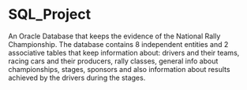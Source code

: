 # SQL_Project
An Oracle Database that keeps the evidence of the National Rally Championship. The database contains 8 independent entities and 2 associative tables that keep information about: drivers and their teams, racing cars and their producers, rally classes, general info about championships, stages, sponsors and also information about results achieved by the drivers during the stages.
